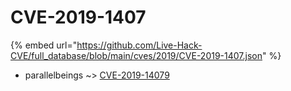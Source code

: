 # CVE-2019-1407
{% embed url="https://github.com/Live-Hack-CVE/full_database/blob/main/cves/2019/CVE-2019-1407.json" %}

* parallelbeings ~> [CVE-2019-14079](https://www.alice-snow.ru/2019/database/cve-2019-1407/cve-2019-14079-parallelbeings)